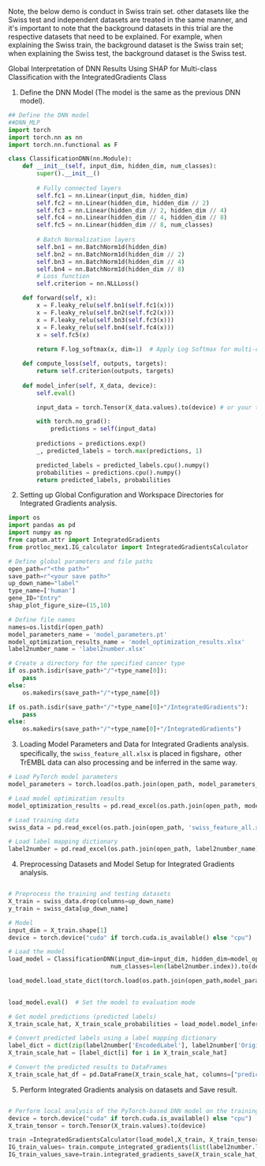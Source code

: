 Note, the below demo is conduct in Swiss train set. other datasets like the Swiss test and independent datasets are treated in the same manner, and it's important to note that the background datasets in this trial are the respective datasets that need to be explained. For example, when explaining the Swiss train, the background dataset is the Swiss train set; when explaining the Swiss test, the background dataset is the Swiss test.

Global Interpretation of DNN Results Using SHAP for Multi-class Classification with the IntegratedGradients Class

1. Define the DNN Model (The model is the same as the previous DNN model). 

```python
## Define the DNN model
##DNN_MLP
import torch
import torch.nn as nn
import torch.nn.functional as F

class ClassificationDNN(nn.Module):
    def __init__(self, input_dim, hidden_dim, num_classes):
        super().__init__()
        
        # Fully connected layers
        self.fc1 = nn.Linear(input_dim, hidden_dim)
        self.fc2 = nn.Linear(hidden_dim, hidden_dim // 2)
        self.fc3 = nn.Linear(hidden_dim // 2, hidden_dim // 4)
        self.fc4 = nn.Linear(hidden_dim // 4, hidden_dim // 8)
        self.fc5 = nn.Linear(hidden_dim // 8, num_classes)
        
        # Batch Normalization layers
        self.bn1 = nn.BatchNorm1d(hidden_dim)
        self.bn2 = nn.BatchNorm1d(hidden_dim // 2)
        self.bn3 = nn.BatchNorm1d(hidden_dim // 4)
        self.bn4 = nn.BatchNorm1d(hidden_dim // 8)
        # Loss function
        self.criterion = nn.NLLLoss()

    def forward(self, x):
        x = F.leaky_relu(self.bn1(self.fc1(x)))
        x = F.leaky_relu(self.bn2(self.fc2(x)))
        x = F.leaky_relu(self.bn3(self.fc3(x)))
        x = F.leaky_relu(self.bn4(self.fc4(x)))
        x = self.fc5(x)
        
        return F.log_softmax(x, dim=1)  # Apply Log Softmax for multi-class classification

    def compute_loss(self, outputs, targets):
        return self.criterion(outputs, targets)
    
    def model_infer(self, X_data, device):
        self.eval()

        input_data = torch.Tensor(X_data.values).to(device) # or your test data

        with torch.no_grad():
            predictions = self(input_data)
            
        predictions = predictions.exp()
        _, predicted_labels = torch.max(predictions, 1)

        predicted_labels = predicted_labels.cpu().numpy()
        probabilities = predictions.cpu().numpy()
        return predicted_labels, probabilities
```

2.  Setting up Global Configuration and Workspace Directories for Integrated Gradients analysis.

```python
import os
import pandas as pd
import numpy as np
from captum.attr import IntegratedGradients
from protloc_mex1.IG_calculator import IntegratedGradientsCalculator

# Define global parameters and file paths
open_path=r"<the path>"
save_path=r"<your save path>"
up_down_name="label"
type_name=['human']
gene_ID="Entry"
shap_plot_figure_size=(15,10)

# Define file names
names=os.listdir(open_path)
model_parameters_name = 'model_parameters.pt'
model_optimization_results_name = 'model_optimization_results.xlsx'
label2number_name = 'label2number.xlsx'

# Create a directory for the specified cancer type
if os.path.isdir(save_path+"/"+type_name[0]):
    pass
else:
    os.makedirs(save_path+"/"+type_name[0])

if os.path.isdir(save_path+"/"+type_name[0]+"/IntegratedGradients"):
    pass
else:
    os.makedirs(save_path+"/"+type_name[0]+"/IntegratedGradients")
```

3. Loading Model Parameters and Data for Integrated Gradients analysis. specifically, the `swiss_feature_all.xlsx` is placed in figshare，other TrEMBL data can also processing and be inferred  in the same way.

```python
# Load PyTorch model parameters
model_parameters = torch.load(os.path.join(open_path, model_parameters_name))

# Load model optimization results
model_optimization_results = pd.read_excel(os.path.join(open_path, model_optimization_results_name))

# Load training data
swiss_data = pd.read_excel(os.path.join(open_path, 'swiss_feature_all.xlsx'),index_col=gene_ID)

# Load label mapping dictionary
label2number = pd.read_excel(os.path.join(open_path, label2number_name))
```

4. Preprocessing Datasets and Model Setup for Integrated Gradients analysis.

```python

# Preprocess the training and testing datasets
X_train = swiss_data.drop(columns=up_down_name)
y_train = swiss_data[up_down_name]

# Model
input_dim = X_train.shape[1]
device = torch.device("cuda" if torch.cuda.is_available() else "cpu")

# Load the model
load_model = ClassificationDNN(input_dim=input_dim, hidden_dim=model_optimization_results.loc[0,'Best hidden_dim'],
                             num_classes=len(label2number.index)).to(device)

load_model.load_state_dict(torch.load(os.path.join(open_path,model_parameters_name)))

                           
load_model.eval()  # Set the model to evaluation mode

# Get model predictions (predicted labels)
X_train_scale_hat, X_train_scale_probabilities = load_model.model_infer(X_train, device)

# Convert predicted labels using a label mapping dictionary
label_dict = dict(zip(label2number['EncodedLabel'], label2number['OriginalLabel']))
X_train_scale_hat = [label_dict[i] for i in X_train_scale_hat]

# Convert the predicted results to DataFrames
X_train_scale_hat_df = pd.DataFrame(X_train_scale_hat, columns=["predict"], index=X_train.index)

```

5. Perform Integrated Gradients analysis on datasets and Save result.

```python

# Perform local analysis of the PyTorch-based DNN model on the training set using Deep SHAP
device = torch.device("cuda" if torch.cuda.is_available() else "cpu")
X_train_tensor = torch.Tensor(X_train.values).to(device)

train =IntegratedGradientsCalculator(load_model,X_train, X_train_tensor,y_train,batch_size=100, n_steps=50)
IG_train_values= train.compute_integrated_gradients(list(label2number.loc[:,'OriginalLabel']))
IG_train_values_save=train.integrated_gradients_save(X_train_scale_hat_df,save_path=save_path+"/"+type_name[0]+"/IntegratedGradients/swiss_")
```
